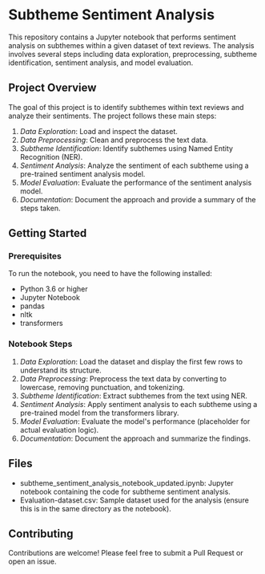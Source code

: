 # Subtheme Sentiment Analysis

This repository contains a Jupyter notebook that performs sentiment analysis on subthemes within a given dataset of text reviews. The analysis involves several steps including data exploration, preprocessing, subtheme identification, sentiment analysis, and model evaluation.

## Project Overview

The goal of this project is to identify subthemes within text reviews and analyze their sentiments. The project follows these main steps:

1. *Data Exploration*: Load and inspect the dataset.
2. *Data Preprocessing*: Clean and preprocess the text data.
3. *Subtheme Identification*: Identify subthemes using Named Entity Recognition (NER).
4. *Sentiment Analysis*: Analyze the sentiment of each subtheme using a pre-trained sentiment analysis model.
5. *Model Evaluation*: Evaluate the performance of the sentiment analysis model.
6. *Documentation*: Document the approach and provide a summary of the steps taken.

## Getting Started

### Prerequisites

To run the notebook, you need to have the following installed:

- Python 3.6 or higher
- Jupyter Notebook
- pandas
- nltk
- transformers

### Notebook Steps

1. *Data Exploration*: Load the dataset and display the first few rows to understand its structure.
2. *Data Preprocessing*: Preprocess the text data by converting to lowercase, removing punctuation, and tokenizing.
3. *Subtheme Identification*: Extract subthemes from the text using NER.
4. *Sentiment Analysis*: Apply sentiment analysis to each subtheme using a pre-trained model from the transformers library.
5. *Model Evaluation*: Evaluate the model's performance (placeholder for actual evaluation logic).
6. *Documentation*: Document the approach and summarize the findings.

## Files

- subtheme_sentiment_analysis_notebook_updated.ipynb: Jupyter notebook containing the code for subtheme sentiment analysis.
- Evaluation-dataset.csv: Sample dataset used for the analysis (ensure this is in the same directory as the notebook).


## Contributing

Contributions are welcome! Please feel free to submit a Pull Request or open an issue.
